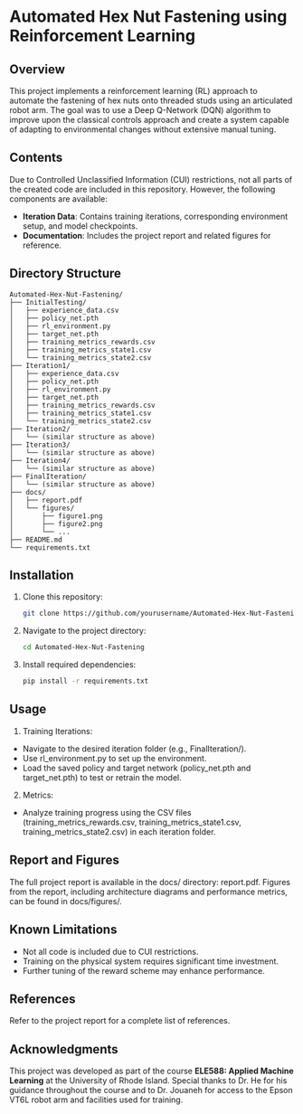 # Automated Hex Nut Fastening using Reinforcement Learning

## Overview
This project implements a reinforcement learning (RL) approach to automate the fastening of hex nuts onto threaded studs using an articulated robot arm. The goal was to use a Deep Q-Network (DQN) algorithm to improve upon the classical controls approach and create a system capable of adapting to environmental changes without extensive manual tuning.

## Contents
Due to Controlled Unclassified Information (CUI) restrictions, not all parts of the created code are included in this repository. However, the following components are available:
- **Iteration Data**: Contains training iterations, corresponding environment setup, and model checkpoints.
- **Documentation**: Includes the project report and related figures for reference.

 ## Directory Structure
```plaintext
Automated-Hex-Nut-Fastening/
├── InitialTesting/
│   ├── experience_data.csv
│   ├── policy_net.pth
│   ├── rl_environment.py
│   ├── target_net.pth
│   ├── training_metrics_rewards.csv
│   ├── training_metrics_state1.csv
│   └── training_metrics_state2.csv
├── Iteration1/
│   ├── experience_data.csv
│   ├── policy_net.pth
│   ├── rl_environment.py
│   ├── target_net.pth
│   ├── training_metrics_rewards.csv
│   ├── training_metrics_state1.csv
│   └── training_metrics_state2.csv
├── Iteration2/
│   └── (similar structure as above)
├── Iteration3/
│   └── (similar structure as above)
├── Iteration4/
│   └── (similar structure as above)
├── FinalIteration/
│   └── (similar structure as above)
├── docs/
│   ├── report.pdf
│   └── figures/
│       ├── figure1.png
│       ├── figure2.png
│       └── ...
├── README.md
└── requirements.txt
```

## Installation
1. Clone this repository:
   ```bash
   git clone https://github.com/yourusername/Automated-Hex-Nut-Fastening.git
    ```
2. Navigate to the project directory:
   ```bash
   cd Automated-Hex-Nut-Fastening
    ```
3. Install required dependencies:
   ```bash
   pip install -r requirements.txt
    ```

## Usage
1. Training Iterations:
* Navigate to the desired iteration folder (e.g., FinalIteration/).
* Use rl_environment.py to set up the environment.
* Load the saved policy and target network (policy_net.pth and target_net.pth) to test or retrain the model.

2. Metrics:
* Analyze training progress using the CSV files (training_metrics_rewards.csv, training_metrics_state1.csv, training_metrics_state2.csv) in each iteration folder.
  
## Report and Figures

The full project report is available in the docs/ directory: report.pdf. Figures from the report, including architecture diagrams and performance metrics, can be found in docs/figures/.

## Known Limitations

* Not all code is included due to CUI restrictions.
* Training on the physical system requires significant time investment.
* Further tuning of the reward scheme may enhance performance.

## References

Refer to the project report for a complete list of references.

## Acknowledgments
This project was developed as part of the course **ELE588: Applied Machine Learning** at the University of Rhode Island. Special thanks to Dr. He for his guidance throughout the course and to Dr. Jouaneh for access to the Epson VT6L robot arm and facilities used for training.

